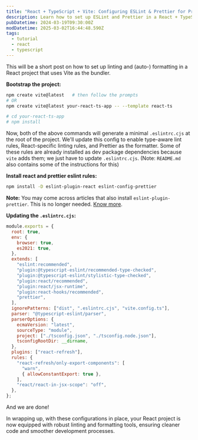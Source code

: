 ```yaml
---
title: "React + TypeScript + Vite: Configuring ESLint & Prettier for Production-level App"
description: Learn how to set up ESLint and Prettier in a React + TypeScript Vite project to enhance code quality and maintain consistent coding standards.
pubDatetime: 2024-03-19T09:30:00Z
modDatetime: 2025-03-02T16:44:48.590Z
tags:
  - tutorial
  - react
  - typescript
---
```


This will be a short post on how to set up linting and (auto-) formatting in a React project that uses Vite as the bundler.

**Bootstrap the project:**

```sh
npm create vite@latest   # then follow the prompts
# OR
npm create vite@latest your-react-ts-app -- --template react-ts

# cd your-react-ts-app
# npm install
```

Now, both of the above commands will generate a minimal `.eslintrc.cjs` at the root of the project. We'll update this config to enable type-aware lint rules, React-specific linting rules, and Prettier as the formatter. Some of these rules are already installed as dev package dependencies because `vite` adds them; we just have to update `.eslintrc.cjs`. (Note: `README.md` also contains some of the instructions for this)

**Install react and prettier eslint rules:**

```sh
npm install -D eslint-plugin-react eslint-config-prettier
```

**Note:** You may come across articles that also install `eslint-plugin-prettier`. This is no longer needed. [Know more](https://prettier.io/docs/en/integrating-with-linters.html).

**Updating the `.eslintrc.cjs`:**

```js
module.exports = {
  root: true,
  env: {
    browser: true,
    es2021: true,
  },
  extends: [
    "eslint:recommended",
    "plugin:@typescript-eslint/recommended-type-checked",
    "plugin:@typescript-eslint/stylistic-type-checked",
    "plugin:react/recommended",
    "plugin:react/jsx-runtime",
    "plugin:react-hooks/recommended",
    "prettier",
  ],
  ignorePatterns: ["dist", ".eslintrc.cjs", "vite.config.ts"],
  parser: "@typescript-eslint/parser",
  parserOptions: {
    ecmaVersion: "latest",
    sourceType: "module",
    project: ["./tsconfig.json", "./tsconfig.node.json"],
    tsconfigRootDir: __dirname,
  },
  plugins: ["react-refresh"],
  rules: {
    "react-refresh/only-export-components": [
      "warn",
      { allowConstantExport: true },
    ],
    "react/react-in-jsx-scope": "off",
  },
};
```

And we are done!

In wrapping up, with these configurations in place, your React project is now equipped with robust linting and formatting tools, ensuring cleaner code and smoother development processes.
